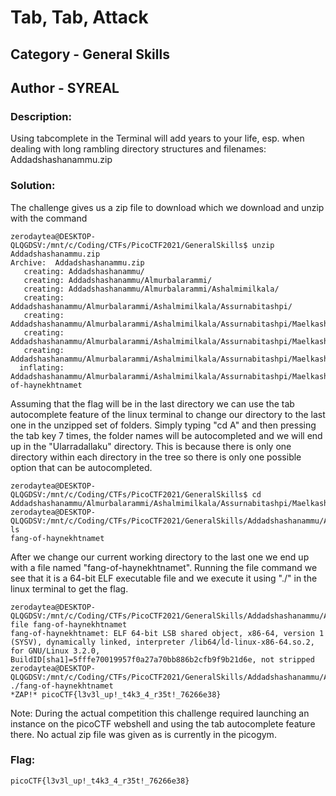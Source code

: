 # Tab, Tab, Attack
## Category - General Skills
## Author - SYREAL

### Description: 
Using tabcomplete in the Terminal will add years to your life, esp. when dealing with long rambling directory structures and filenames: Addadshashanammu.zip

### Solution:
The challenge gives us a zip file to download which we download and unzip with the command
```
zerodaytea@DESKTOP-QLQGDSV:/mnt/c/Coding/CTFs/PicoCTF2021/GeneralSkills$ unzip Addadshashanammu.zip
Archive:  Addadshashanammu.zip
   creating: Addadshashanammu/
   creating: Addadshashanammu/Almurbalarammi/
   creating: Addadshashanammu/Almurbalarammi/Ashalmimilkala/
   creating: Addadshashanammu/Almurbalarammi/Ashalmimilkala/Assurnabitashpi/
   creating: Addadshashanammu/Almurbalarammi/Ashalmimilkala/Assurnabitashpi/Maelkashishi/
   creating: Addadshashanammu/Almurbalarammi/Ashalmimilkala/Assurnabitashpi/Maelkashishi/Onnissiralis/
   creating: Addadshashanammu/Almurbalarammi/Ashalmimilkala/Assurnabitashpi/Maelkashishi/Onnissiralis/Ularradallaku/
  inflating: Addadshashanammu/Almurbalarammi/Ashalmimilkala/Assurnabitashpi/Maelkashishi/Onnissiralis/Ularradallaku/fang-of-haynekhtnamet
```
Assuming that the flag will be in the last directory we can use the tab autocomplete feature of the linux terminal to change our directory to the last one in the unzipped set of
folders. Simply typing "cd A" and then pressing the tab key 7 times, the folder names will be autocompleted and we will end up in the "Ularradallaku" directory. This is because
there is only one directory within each directory in the tree so there is only one possible option that can be autocompleted.
```
zerodaytea@DESKTOP-QLQGDSV:/mnt/c/Coding/CTFs/PicoCTF2021/GeneralSkills$ cd Addadshashanammu/Almurbalarammi/Ashalmimilkala/Assurnabitashpi/Maelkashishi/Onnissiralis/Ularradallaku/
zerodaytea@DESKTOP-QLQGDSV:/mnt/c/Coding/CTFs/PicoCTF2021/GeneralSkills/Addadshashanammu/Almurbalarammi/Ashalmimilkala/Assurnabitashpi/Maelkashishi/Onnissiralis/Ularradallaku$ ls
fang-of-haynekhtnamet
```
After we change our current working directory to the last one we end up with a file named "fang-of-haynekhtnamet". Running the file command we see that it is a 64-bit ELF
executable file and we execute it using "./" in the linux terminal to get the flag.
```
zerodaytea@DESKTOP-QLQGDSV:/mnt/c/Coding/CTFs/PicoCTF2021/GeneralSkills/Addadshashanammu/Almurbalarammi/Ashalmimilkala/Assurnabitashpi/Maelkashishi/Onnissiralis/Ularradallaku$ file fang-of-haynekhtnamet
fang-of-haynekhtnamet: ELF 64-bit LSB shared object, x86-64, version 1 (SYSV), dynamically linked, interpreter /lib64/ld-linux-x86-64.so.2, for GNU/Linux 3.2.0, BuildID[sha1]=5fffe70019957f0a27a70bb886b2cfb9f9b21d6e, not stripped
zerodaytea@DESKTOP-QLQGDSV:/mnt/c/Coding/CTFs/PicoCTF2021/GeneralSkills/Addadshashanammu/Almurbalarammi/Ashalmimilkala/Assurnabitashpi/Maelkashishi/Onnissiralis/Ularradallaku$ ./fang-of-haynekhtnamet
*ZAP!* picoCTF{l3v3l_up!_t4k3_4_r35t!_76266e38}
```

Note:
During the actual competition this challenge required launching an instance on the picoCTF webshell and using the tab autocomplete feature there. No actual zip file was
given as is currently in the picogym.

### Flag:
```
picoCTF{l3v3l_up!_t4k3_4_r35t!_76266e38}
```
